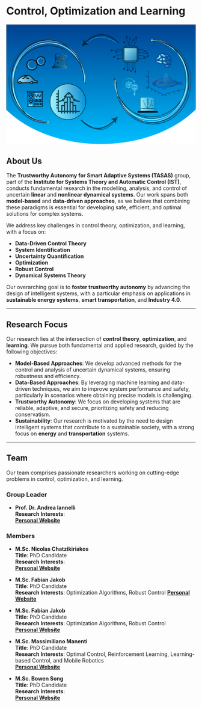 # Control, Optimization and Learning

![SysDO Graph](../images/concept_graph.png)

## About Us
The **Trustworthy Autonomy for Smart Adaptive Systems (TASAS)** group, part of the **Institute for Systems Theory and Automatic Control (IST)**, conducts fundamental research in the modelling, analysis, and control of uncertain **linear** and **nonlinear dynamical systems**. Our work spans both **model-based** and **data-driven approaches**, as we believe that combining these paradigms is essential for developing safe, efficient, and optimal solutions for complex systems.

We address key challenges in control theory, optimization, and learning, with a focus on:
- **Data-Driven Control Theory**
- **System Identification**
- **Uncertainty Quantification**
- **Optimization**
- **Robust Control**
- **Dynamical Systems Theory**

Our overarching goal is to **foster trustworthy autonomy** by advancing the design of intelligent systems, with a particular emphasis on applications in **sustainable energy systems**, **smart transportation**, and **Industry 4.0**.

---

## Research Focus
Our research lies at the intersection of **control theory**, **optimization**, and **learning**. We pursue both fundamental and applied research, guided by the following objectives:

- **Model-Based Approaches**: We develop advanced methods for the control and analysis of uncertain dynamical systems, ensuring robustness and efficiency.
- **Data-Based Approaches**: By leveraging machine learning and data-driven techniques, we aim to improve system performance and safety, particularly in scenarios where obtaining precise models is challenging.
- **Trustworthy Autonomy**: We focus on developing systems that are reliable, adaptive, and secure, prioritizing safety and reducing conservatism.
- **Sustainability**: Our research is motivated by the need to design intelligent systems that contribute to a sustainable society, with a strong focus on **energy** and **transportation** systems.

---

## Team
Our team comprises passionate researchers working on cutting-edge problems in control, optimization, and learning.

### Group Leader
- **Prof. Dr. Andrea Iannelli**  
   **Research Interests**:  
   **[Personal Website](https://andreaian.github.io/index.html)**  

### Members
- **M.Sc. Nicolas Chatzikiriakos**    
   **Title**: PhD Candidate  
   **Research Interests**:  
   **[Personal Website](https://www.ist.uni-stuttgart.de/institute/team/Chatzikiriakos/)**

- **M.Sc. Fabian Jakob**  
   **Title**: PhD Candidate  
   **Research Interests**: Optimization Algorithms, Robust Control
   **[Personal Website](https://www.ist.uni-stuttgart.de/institute/team/Jakob-00004/)**

- **M.Sc. Fabian Jakob**  
   **Title**: PhD Candidate   
   **Research Interests**: Optimization Algorithms, Robust Control  
   **[Personal Website](https://www.ist.uni-stuttgart.de/institute/team/Jakob-00004/)**

- **M.Sc. Massimiliano Manenti**  
   **Title**: PhD Candidate   
   **Research Interests**: Optimal Control, Reinforcement Learning, Learning-based Control, and Mobile Robotics  
   **[Personal Website](https://www.ist.uni-stuttgart.de/institute/team/Manenti/)**

- **M.Sc. Bowen Song**  
     **Title**: PhD Candidate  
     **Research Interests**:  
     **[Personal Website](https://www.ist.uni-stuttgart.de/institute/team/Song-00001/)**





    
